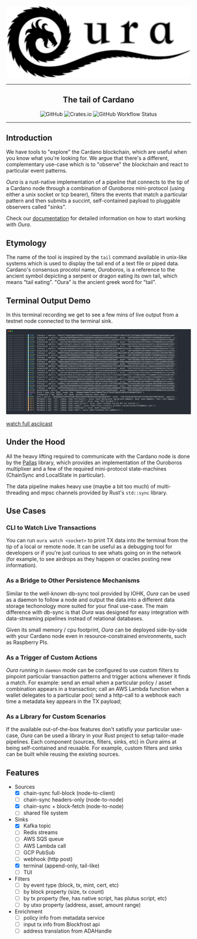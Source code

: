 <div align="center">
    <img src="assets/logo.svg" alt="Oura" width="500">
    <hr />
        <h2 align="center" style="border-bottom: none">The tail of Cardano</h2>
        <img alt="GitHub" src="https://img.shields.io/github/license/txpipe/oura" />
        <img alt="Crates.io" src="https://img.shields.io/crates/v/oura" />
        <img alt="GitHub Workflow Status" src="https://img.shields.io/github/workflow/status/txpipe/oura/Validate" />
    <hr/>
</div>

## Introduction

We have tools to "explore" the Cardano blockchain, which are useful when you know what you're looking for. We argue that there's a different, complementary use-case which is to "observe" the blockchain and react to particular event patterns.

_Oura_ is a rust-native implementation of a pipeline that connects to the tip of a Cardano node through a combination of _Ouroboros_ mini-protocol (using either a unix socket or tcp bearer), filters the events that match a particular pattern and then submits a succint, self-contained payload to pluggable observers called "sinks".

Check our [documentation](https://txpipe.github.io/oura) for detailed information on how to start working with _Oura_.

## Etymology

The name of the tool is inspired by the `tail` command available in unix-like systems which is used to display the tail end of a text file or piped data. Cardano's consensus procotol name, _Ouroboros_, is a reference to the ancient symbol depicting a serpent or dragon eating its own tail, which means "tail eating". "Oura" is the ancient greek word for "tail".

## Terminal Output Demo

In this terminal recording we get to see a few mins of live output from a testnet node connected to the terminal sink.

![Terminal Demo](assets/demo.svg)

[watch full asciicast](https://asciinema.org/a/453455)

## Under the Hood

All the heavy lifting required to communicate with the Cardano node is done by the [Pallas](https://github.com/txpipe/pallas) library, which provides an implementation of the Ouroboros multiplixer and a few of the required mini-protocol state-machines (ChainSync and LocalState in particular).

The data pipeline makes heavy use (maybe a bit too much) of multi-threading and mpsc channels provided by Rust's `std::sync` library.

## Use Cases

### CLI to Watch Live Transactions

You can run `oura watch <socket>` to print TX data into the terminal from the tip of a local or remote node. It can be useful as a debugging tool for developers or if you're just curious to see whats going on in the network (for example, to see airdrops as they happen or oracles posting new information).

### As a Bridge to Other Persistence Mechanisms

Similar to the well-known db-sync tool provided by IOHK, _Oura_ can be used as a daemon to follow a node and output the data into a different data storage techonology more suited for your final use-case. The main difference with db-sync is that _Oura_ was designed for easy integration with data-streaming pipelines instead of relational databases.

Given its small memory / cpu footprint, _Oura_ can be deployed side-by-side with your Cardano node even in resource-constrained environments, such as Raspberry PIs.

### As a Trigger of Custom Actions

_Oura_ running in `daemon` mode can be configured to use custom filters to pinpoint particular transaction patterns and trigger actions whenever it finds a match. For example: send an email when a particular policy / asset combination appears in a transaction; call an AWS Lambda function when a wallet delegates to a particular pool; send a http-call to a webhook each time a metadata key appears in the TX payload;

### As a Library for Custom Scenarios

If the available out-of-the-box features don't satisfiy your particular use-case, _Oura_ can be used a library in your Rust project to setup tailor-made pipelines. Each component (sources, filters, sinks, etc) in _Oura_ aims at being self-contained and reusable. For example, custom filters and sinks can be built while reusing the existing sources.

## Features

- Sources
  - [x] chain-sync full-block (node-to-client)
  - [ ] chain-sync headers-only (node-to-node)
  - [x] chain-sync + block-fetch (node-to-node)
  - [ ] shared file system
- Sinks
  - [x] Kafka topic
  - [ ] Redis streams
  - [ ] AWS SQS queue
  - [ ] AWS Lambda call
  - [ ] GCP PubSub
  - [ ] webhook (http post)
  - [x] terminal (append-only, tail-like)
  - [ ] TUI
- Filters
  - [ ] by event type (block, tx, mint, cert, etc)
  - [ ] by block property (size, tx count)
  - [ ] by tx property (fee, has native script, has plutus script, etc)
  - [ ] by utxo property (address, asset, amount range)
- Enrichment
  - [ ] policy info from metadata service
  - [ ] input tx info from Blockfrost api
  - [ ] address translation from ADAHandle

